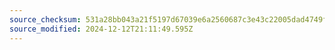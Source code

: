 ```yaml
---
source_checksum: 531a28bb043a21f5197d67039e6a2560687c3e43c22005dad4749fef993303ae
source_modified: 2024-12-12T21:11:49.595Z
---
```


